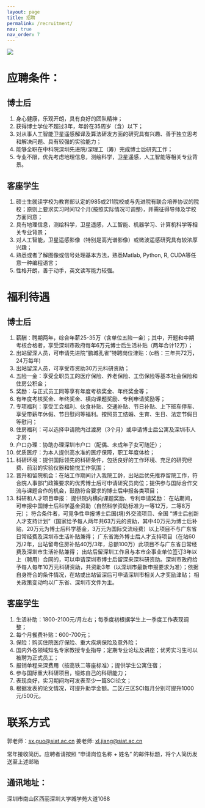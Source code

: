 ```yaml
---
layout: page
title: 招聘
permalink: /recruitment/
nav: true
nav_order: 7
---
```


![](assets/img/postImages/image-20220317152832-0wl42ox.png)
# 应聘条件：

## 博士后
1. 身心健康，乐观开朗，具有良好的团队精神；
2. 获得博士学位不超过3年，年龄在35周岁（含）以下；
3. 对从事人工智能卫星遥感解译及算法研发方面的研究具有兴趣、善于独立思考和解决问题、具有较强的实验能力；
4. 能够全职在中科院深圳先进院/深理工（筹）完成博士后研究工作；
5. 专业不限，优先考虑地理信息，测绘科学，卫星遥感，人工智能等相关专业背景。

## 客座学生
1. 硕士生就读学校为教育部认定的985或211院校或与先进院有联合培养协议的院校；原则上要求实习时间12个月(按照实际情况可调整)，并需征得导师及学校方面同意；
2. 具有地理信息，测绘科学，卫星遥感，人工智能、机器学习、计算机科学等相关专业背景；
3. 对人工智能，卫星遥感影像（特别是高光谱影像）或微波遥感研究具有较浓厚兴趣；
4. 熟悉或者了解图像或信号处理基本方法，熟悉Matlab, Python, R, CUDA等任意一种编程语言；
5. 性格开朗，善于动手，英文读写能力较强。

# 福利待遇
## 博士后
1. 薪酬：聘期两年，综合年薪25-35万（含单位五险一金）；其中，开题和中期考核合格者，享受深圳市政府每年6万元博士后生活补贴（两年合计12万）；
2. 出站留深人员，可申请先进院“鹏城孔雀”特聘岗位津贴：(c档：三年共72万，24万每年)
2. 出站留深人员，可享受市资助30万元科研资助；
3. 五险一金：享受全职员工的医疗保险、养老保险、工伤保险等基本社会保险和住房公积金；
4. 奖励：与正式员工同等享有年度考核奖金、年终奖金等；
5. 有年度考核奖金、年终奖金、横向课题奖励、专利申请奖励等；
6. 专项福利：享受工会福利、伙食补贴、交通补贴、节日补贴、上下班车停车、享受带薪年休假、节日慰问等福利。按照员工结婚、生育、生日、法定节假日等慰问；
6. 住房福利：可以选择申请院内过渡房（3个月）或申请博士后公寓及深圳市人才房；
7. 户口办理：协助办理深圳市户口（配偶、未成年子女可随迁）；
8. 优质医疗：为本人提供高水准的医疗保障，职工年度体检；
9. 科研环境：提供国际领先的科研条件，包括良好的工作环境、充足的研究经费、前沿的实验仪器和愉悦工作氛围；
10. 晋升和留院机会：在站工作期间计入我院工龄，出站后优先推荐留院工作，符合院人事部门政策要求的优秀博士后可申请研究员岗位；提供参与国际合作交流与课题合作的机会，鼓励符合要求的博士后申报各类项目；
11. 科研和人才项目申报： 提供院内横向课题奖励、专利申请奖励： 在站期间，可申报中国博士后科学基金资助（自然科学资助标准为一等12万，二等8万元）； 符合条件者，可竞争性申报博士后国(境)外交流项目、全国 “博士后创新人才支持计划”（国家给予每人两年共63万元的资助，其中40万元为博士后补贴，20万元为博士后科学基金，3万元为国际交流经费）以上项目不与广东省日常经费及深圳市生活补贴兼得； 广东省海外博士后人才支持项目（在站60万/2年，出站留粤住房补贴40万/3年，总额100万）此项目不与广东省日常经费及深圳市生活补贴兼得； 出站后留深圳工作且与本市企事业单位签订3年以上（聘用）合同的，可以申请深圳市博士后留深来深科研资助。深圳市政府给予每人每年10万元科研资助，共资助3年（以深圳市最新申报要求为准）；依据自身符合的条件情况，在站或出站留深后可申请深圳市相关人才奖励津贴； 相关政策变动均以广东省、深圳市文件为主。

## 客座学生
1. 生活补助：1800-2100元/月左右；每季度初根据学生上一季度工作表现调整；
2. 每个月餐费补贴：600-700元；
3. 保险：购买住院医疗保险、重大疾病保险及意外险；
4. 国内外各领域知名专家教授专业指导；定期专业论坛及讲座；优秀实习生可以被聘为正式员工；
5. 报销单程来深费用（按高铁二等座标准）；提供学生公寓住宿；
6. 参与国际重大科研项目，锻炼自己的科研能力；
7. 表现良好，实习期间均可发表至少一篇SCI论文；
8. 根据发表的论文情况，可提升助学金额。二区/三区SCI每月分别可提升1000元/500元。

# 联系方式

郭老师：sx.guo@siat.ac.cn
姜老师: xl.jiang@siat.ac.cn

常年接收简历。应聘者请按照 “申请岗位名称 + 姓名” 的邮件标题，将个人简历发送至上述邮箱
## 通讯地址：

深圳市南山区西丽深圳大学城学苑大道1068